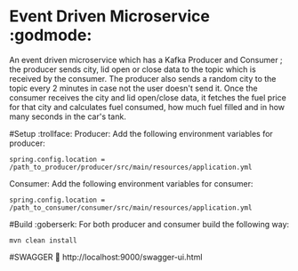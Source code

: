 # Event Driven Microservice :godmode:

An event driven microservice which has a Kafka Producer and Consumer ; the producer
sends city, lid open or close data to the topic which is received by the consumer.
The producer also sends a random city to the topic every 2 minutes in case not the
user doesn't send it. Once the consumer receives the city and lid open/close data,
it fetches the fuel price for that city and calculates fuel consumed, how much fuel
filled and in how many seconds in the car's tank.

#Setup :trollface:
Producer:
Add the following environment variables for producer:
```
spring.config.location = /path_to_producer/producer/src/main/resources/application.yml
```
Consumer:
Add the following environment variables for consumer:
```
spring.config.location = /path_to_consumer/consumer/src/main/resources/application.yml
```

#Build :goberserk:
For both producer and consumer build the following way:
```
mvn clean install
```

#SWAGGER :link:
http://localhost:9000/swagger-ui.html

